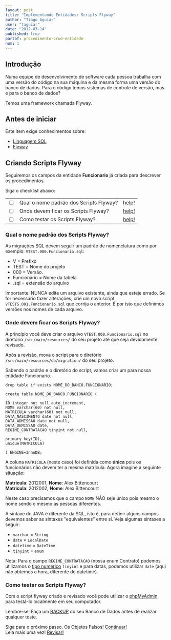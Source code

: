 ```yaml
---
layout: post
title: "Implementando Entidades: Scripts Flyway"
author: "Tiago Aguiar"
user: "taguiar"
date: "2012-03-14"
published: true
partof: procedimento-crud-entidade
num: 1
---
```


## <a id="TOPO"> </a> Introdução
Numa equipe de desenvolvimento de software cada pessoa trabalha com uma versão do código na sua máquina e da mesma 
forma uma versão do banco de dados. 
Para o código temos sistemas de controle de versão, mas e para o banco de dados?

Temos uma framework chamada Flyway.

## Antes de iniciar 
Este item exige conhecimentos sobre:
	
- [Linguagem SQL](http://dev.mysql.com/doc/refman/5.1/en/create-table.html)
- [Flyway](http://code.google.com/p/flyway/)

## Criando Scripts Flyway
Seguiremos os campos da entidade __Funcionario__ já criada para descrever os procedimentos.

Siga o checklist abaixo:
<table class="table table-bordered">
 <tr>
   <td class="tac col2em">
    <a id="topo_0_0"><input type="checkbox" /></a>
   </td>
   <td>
    Qual o nome padrão dos Scripts Flyway?
   </td>
   <td>
    <a href="#0_0">help!</a>
   </td>
 </tr>
  <tr>
   <td class="tac col2em">
    <a id="topo_0_0"><input type="checkbox" /></a>
   </td>
   <td>
    Onde devem ficar os Scripts Flyway?
   </td>
   <td>
    <a href="#0_1">help!</a>
   </td>
 </tr>
  <tr>
   <td class="tac col2em">
    <a id="topo_0_0"><input type="checkbox" /></a>
   </td>
   <td>
    Como testar os Scripts Flyway?
   </td>
   <td>
    <a href="#0_2">help!</a>
   </td>
 </tr>
</table>

### <a id="0_0"> </a>Qual o nome padrão dos Scripts Flyway?
As migrações SQL devem seguir um padrão de nomenclatura como por exemplo: `VTEST.000.Funcionario.sql`:

* V = Prefixo
* TEST = Nome do projeto
* 000 = Versão. 
* Funcionario = Nome da tabela
* .sql = extensão do arquivo

Importante: NUNCA edite um arquivo existente, ainda que esteje errado. Se for necessário fazer alterações, 
crie um novo script `VTESTS.001.Funcionario.sql` que corrija o anterior. É por isto que definimos
versões nos nomes de cada arquivo.

### <a id="0_1"> </a>Onde devem ficar os Scripts Flyway?

A princípio você deve criar o arquivo `VTEST.000.Funcionario.sql` no diretório `/src/main/resources/` do
seu projeto até que seja devidamente revisado.

Após a revisão, mova o script para o diretório `/src/main/resources/db/migration/` do seu projeto.

Sabendo o padrão e o diretório do script, vamos criar um para nossa entidade Funcionario.

	drop table if exists NOME_DO_BANCO.FUNCIONARIO;
		
	create table NOME_DO_BANCO.FUNCIONARIO (
		
	ID integer not null auto_increment,
	NOME varchar(60) not null,
	MATRICULA varchar(60) not null,
	DATA_NASCIMENTO date not null,
	DATA_ADMISSAO date not null,
	DATA_DEMISSAO date,
	REGIME_CONTRATACAO tinyint not null,
		
	primary key(ID),
	unique(MATRICULA)
		
	) ENGINE=InnoDB;
	
A coluna `MATRICULA` (neste caso) foi definida como __única__ pois os funcionários não devem ter a
mesma matrícula. Agora imagine a seguinte situação:

__Matricula__: 2012001, __Nome__: Alex Bittencourt<br>
__Matricula__: 2012002, __Nome__: Alex Bittencourt<br>

Neste caso precisamos que o campo `NOME` NÃO seje único pois mesmo o nome sendo o mesmo as pessoas
diferentes.

A sintaxe do JAVA é diferente da SQL, isto é, para definir alguns campos devemos saber as sintaxes
"equivalentes" entre si. Veja algumas sintaxes a seguir:

- `varchar` = `String`
- `date` = `LocalDate`
- `datetime` = `DateTime`
- `tinyint` = `enum`

Nota: Para o campo `REGIME_CONTRATACAO` (nossa enum Contrato) podemos utilizamos o [tipo numérico](http://dev.mysql.com/doc/refman/5.0/en/numeric-types.html) 
`tinyint` e para datas, podemos utilizar `date` (aqui não obtemos a hora, diferente de datetime). 

### <a id="0_2"> </a> Como testar os Scripts Flyway?

Com o script flyway criado e revisado você pode utilizar o [phpMyAdmin](http://www.phpmyadmin.net/home_page/index.php) 
para testá-lo localmente em seu computador.

Lembre-se: Faça um [BACKUP](http://dojo.objectos.com.br/caixa/sql-01-mysqldump.html) do seu Banco 
de Dados antes de realizar qualquer teste.

Siga para o próximo passo. Os Objetos Falsos! <a href="{{ site.baseurl }}/procedimento/crud-entidade/00.2-criando-objetos-falsos.html" class="btn btn-success">Continuar!</a><br>
Leia mais uma vez! <a href="#TOPO" class="btn btn-warning">Revisar!</a>